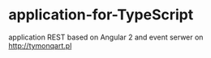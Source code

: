 # application-for-TypeScript
application REST based on Angular 2 and event serwer on http://tymonqart.pl

